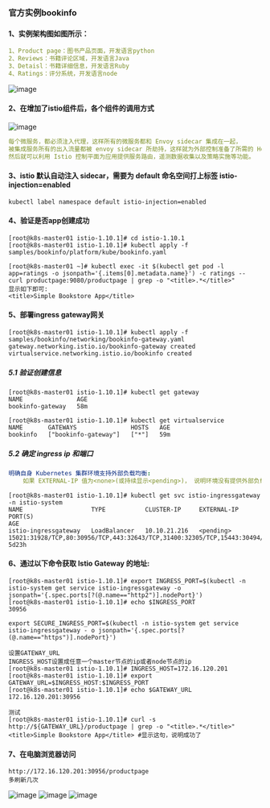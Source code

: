 ### 官方实例bookinfo
#### 1、实例架构图如图所示：
```yaml
1、Product page：图书产品页面，开发语言python
2、Reviews：书籍评论区域，开发语言Java
3、Detaisl：书籍详细信息，开发语言Ruby
4、Ratings：评分系统，开发语言node
```
![image](https://github.com/498946975/DevOps/blob/master/images/istio1.png)
#### 2、在增加了istio组件后，各个组件的调用方式
![image](https://github.com/498946975/DevOps/blob/master/images/istio2.png)
```yaml
每个微服务，都必须注入代理，这样所有的微服务都和 Envoy sidecar 集成在一起，
被集成服务所有的出入流量都被 envoy sidecar 所劫持，这样就为外部控制准备了所需的 Hook，
然后就可以利用 Istio 控制平面为应用提供服务路由，遥测数据收集以及策略实施等功能。
```
#### 3、istio 默认自动注入 sidecar，需要为 default 命名空间打上标签 istio-injection=enabled
```shell script
kubectl label namespace default istio-injection=enabled
```
#### 4、验证是否app创建成功
```shell script
[root@k8s-master01 istio-1.10.1]# cd istio-1.10.1
[root@k8s-master01 istio-1.10.1]# kubectl apply -f samples/bookinfo/platform/kube/bookinfo.yaml
```
```shell script
[root@k8s-master01 ~]# kubectl exec -it $(kubectl get pod -l app=ratings -o jsonpath='{.items[0].metadata.name}') -c ratings -- curl productpage:9080/productpage | grep -o "<title>.*</title>"
显示如下即可:
<title>Simple Bookstore App</title>
```
#### 5、部署ingress gateway网关
```shell script
[root@k8s-master01 istio-1.10.1]# kubectl apply -f samples/bookinfo/networking/bookinfo-gateway.yaml
gateway.networking.istio.io/bookinfo-gateway created
virtualservice.networking.istio.io/bookinfo created
```
##### 5.1 验证创建信息
```shell script
[root@k8s-master01 istio-1.10.1]# kubectl get gateway
NAME               AGE
bookinfo-gateway   58m

[root@k8s-master01 istio-1.10.1]# kubectl get virtualservice
NAME       GATEWAYS               HOSTS   AGE
bookinfo   ["bookinfo-gateway"]   ["*"]   59m
```
##### 5.2 确定 ingress ip 和端口
```yaml
明确自身 Kubernetes 集群环境支持外部负载均衡:
    如果 EXTERNAL-IP 值为<none>(或持续显示<pending>)， 说明环境没有提供外部负载均 衡，无法使用 ingress gateway。
```
```shell script
[root@k8s-master01 istio-1.10.1]# kubectl get svc istio-ingressgateway -n istio-system
NAME                   TYPE           CLUSTER-IP     EXTERNAL-IP   PORT(S)                                                                      AGE
istio-ingressgateway   LoadBalancer   10.10.21.216   <pending>     15021:31928/TCP,80:30956/TCP,443:32643/TCP,31400:32305/TCP,15443:30494/TCP   5d23h
```
#### 6、通过以下命令获取 Istio Gateway 的地址:
```shell script
[root@k8s-master01 istio-1.10.1]# export INGRESS_PORT=$(kubectl -n istio-system get service istio-ingressgateway -o jsonpath='{.spec.ports[?(@.name=="http2")].nodePort}')        
[root@k8s-master01 istio-1.10.1]# echo $INGRESS_PORT
30956
```
```shell script
export SECURE_INGRESS_PORT=$(kubectl -n istio-system get service istio-ingressgateway - o jsonpath='{.spec.ports[?(@.name=="https")].nodePort}')
```
```shell script
设置GATEWAY_URL
INGRESS_HOST设置成任意一个master节点的ip或者node节点的ip
[root@k8s-master01 istio-1.10.1]# INGRESS_HOST=172.16.120.201
[root@k8s-master01 istio-1.10.1]# export GATEWAY_URL=$INGRESS_HOST:$INGRESS_PORT
[root@k8s-master01 istio-1.10.1]# echo $GATEWAY_URL
172.16.120.201:30956
```
```shell script
测试
[root@k8s-master01 istio-1.10.1]# curl -s http://${GATEWAY_URL}/productpage | grep -o "<title>.*</title>"
<title>Simple Bookstore App</title> #显示这句，说明成功了
```
#### 7、在电脑浏览器访问
```shell script
http://172.16.120.201:30956/productpage
多刷新几次
```
![image](https://github.com/498946975/DevOps/blob/master/images/istio3.png)
![image](https://github.com/498946975/DevOps/blob/master/images/istio4.png)
![image](https://github.com/498946975/DevOps/blob/master/images/istio5.png)
